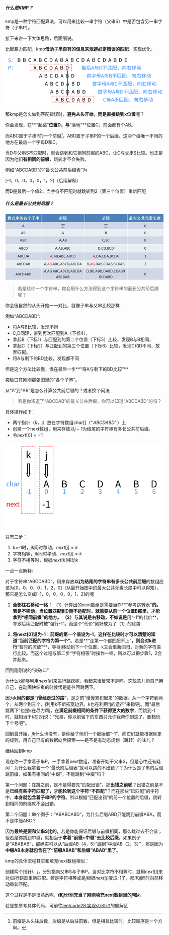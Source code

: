 ##### 什么是KMP？

kmp是一种字符匹配算法，可以用来比较一串字符（父串S）中是否包含另一串字符（子串P）。

接下来讲一下大体思路，后面细说。

比起暴力匹配，kmp**借助子串自有的信息来规避必定错误的匹配**，实现优化。

![clipboard](13.字符串（KMP）.assets/clipboard.png)

那kmp是怎么做到匹配错误时，**避免从头开始，而是直接跳到x位置**呢？

你会发现，在**“起跳”**位置D，与**“落地”**位置C，前面都有个AB。

而ABC属于子串P的一个前缀[^1]，ABD属于子串P的一个后缀。这两个缀唯一不同的地方在最后一个字母D和C。

当D与父串S不匹配时，就会跳到和它相同前缀的ABC，让C与父串S比较。也正是因为他们**有相同的前缀**，跳转才不会失败。

例如“ABCDABD”的“最长公共前后缀表”为

[-1，0，0，0，0，1，2]（后续解释）

而D是最后一个值2，当字符不匹配时就跳转到2（第三个位置）重新匹配

##### 什么是最长公共前后缀？

![图源网络，侵删](13.字符串（KMP）.assets/图源网络，侵删.png)



> 若是给你一个字符串，你会用什么方法得到这个字符串的最长公共前后缀呢？

你会很自然的从头开始一一对比，就像子串与父串比较那样

例如“ABCDABD”:

- 将A与B比较，发现不同
- C,D同理，直到再次匹配到A（下标4），
- 拿起B（下标1）与匹配到的第二个位置（下标5）比较，发现B与B相同，
- 拿起C（下标2）与匹配到的第三个位置（下标6）比较，发现C和D不同，放弃匹配。
- 将A与剩下的BD比较，发现都不同

但是这个方法比较慢，慢在最后一步**“将A与剩下的BD比较”**

突破口在刚刚那张图里的“各个子串”。

从“A”到“AB”是怎么计算公共前后缀的？或者换个问法

> 若是你知道了“ABCDAB”的最长公共后缀，你可以知道“ABCDABD”的吗？

具体操作如下：

- 两个指针（k，j）放在字符数组$char[]（“ABCDABD”）$上
- 创建一个next数组，用来存放以$j-1$为结尾的字符串有多长公共前后缀。
- 令$next[0]=-1$

![kmpnext2](13.字符串（KMP）.assets/kmpnext2.gif)

只有三步：

1. k=-1时，$jk$同时移动，$next[j]=k$
2. 字符相等，$jk$同时移动，$next[j]=k$
3. 字符不相等时，根据$next[k]$移动k

一点一点解释:

对于字符串“ABCDABD”，用来存放**以j为结尾的字符串有多长公共前后缀**的数组应该为[0，0，0，0，1，2，0]（从最开始图中的最大公共元素长度中可以得知），那它是怎么变成[-1，0，0，0，0，1，2]的呢

1. **全部往右移动一格：**
（1）计算出的next数组是需要当作**“参考跳转表”**的。若是不移动，当位置匹配到D而不适配时，就需要从前一个位置B那里，才能拿到“相同前缀”的地方。
   （2）与其说是右移动，不如说是**用“-1”的代价**，导致后续匹配时被“强行-1”。而这个“代价”刚好成为了（1）的优势

2. **将next[0]设为-1：**前缀的第一个值设为-1，这样在比较时才**可以清楚的知道“当前匹配的字符为第一个”**。若是**“连第一个都匹配不上”**，则会对k进行**“暂时的流放”**，等待j移动到下一个位置，k又会重新回归，对新的字符进行比较。而这个过程与第二步“字符相等”时操作一样，所以可以把步骤1，2合并起来。

   

回到刚刚说的“突破口”

为什么k能够利用$next[k]$来进行跳跃呢，看起来很反常不是吗，这玩意儿能自己用自己，在动画快结束的时候愣是能往回跳两下。

因为**k用的都是“j曾经走过的路”**，是之前“慢慢累积起来”的数据。从一个字符到两个，从两个到三个，j利用k不断拓宽边界，k也在利用“j的遗产”来指导j。而“最后跳两下”也是k在尽力帮j，在**满足前缀相同的条件下获得更大的数字**，而跳到-1时，就相当于k在对j说：“兄弟，你以前留下的东西只允许我帮你到这了，删档玩下个号吧”。

回到最开始，$jk$什么也没有，是你给了他们一个起始值“-1”，而它们就能根据你定的规则，用自己已有的数据向后探索——是不是有动态规划（跳转）的味儿？



继续回到kmp

现在你一手拿着子串P，一手拿着next数组，准备开始干父串S，但是心中还有疑问：为什么我拿着一个“最长前后缀表”就可以跳的不出错了？为什么是子串的后缀跳前缀，如果有相同的“中缀”，不能跳到“中缀”吗？

第一个问题：在跳之前，是不是得要先“匹配出错”，那**出错之前呢**？出错之前是不是**已经有些字符匹配了，才能轮到这个字符“不匹配”**？而在那些“已匹配”的字符中，**本身就包含着子串P的字符**。所以根据“匹配出错”的前一个位置的后缀，跳转到相同的前缀就不会出错。

第二个问题：举个例子：“ABABCABD”，为什么后缀ABD只能跳到前缀ABA，而不是中缀ABC？

因为**最终是要和父串S比的**，若是你能保证后缀与前缀相同，那么跳过去不会错；但若是你跳到中缀，就相当于**拿着“前缀+中缀”去比较后缀**。如果例子是“ABABAB”，那确实可以从“后缀AB（4，5）”跳到“中缀AB（2，3）”，那是因为**中缀AB本身就包含在了“前缀ABAB”和后缀“ABAB”里了**。



kmp的具体流程其实和填充next数组相似：

创建两个指针$i，j$，分别指向父串S与子串P。当对比字符不相等时，就用$next[j]$来对$j$进行跳跃重新匹配。若是字符相等或是$j$根据$next[j]$变成-1了，那$i$和$j$同时向前移动重新匹配。

这个过程是不是很熟悉呢，**$i$和$j$分别充当了刚刚填充next数组里的$j$和$k$**。

若是想参考具体代码，可前往[leetcode28.实现strStr()](https://leetcode-cn.com/problems/implement-strstr/solution/)的题解区





[^1]: 前缀是从头往后数，后缀是从后往前数，但是相互比较时，比较顺序是一个方向。
